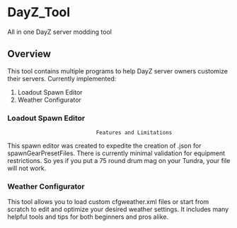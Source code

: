 # DayZ_Tool

All in one DayZ server modding tool

## Overview

This tool contains multiple programs to help DayZ server owners customize their servers.
Currently implemented:

1. Loadout Spawn Editor
2. Weather Configurator

### Loadout Spawn Editor

                                Features and Limitations

This spawn editor was created to expedite the creation of .json for spawnGearPresetFiles. There is currently
minimal validation for equipment restrictions. So yes if you put a 75 round drum mag on your Tundra, your file
will not work.

### Weather Configurator
This tool allows you to load custom cfgweather.xml files or start from scratch to edit and optimize your desired weather settings. 
It includes many helpful tools and tips for both beginners and pros alike.
